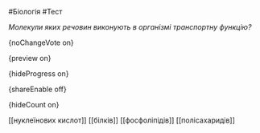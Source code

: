 #Біологія #Тест

*Молекули яких речовин виконують в організмі транспортну функцію?*

{noChangeVote on}

{preview on}

{hideProgress on}

{shareEnable off}

{hideCount on}

[[нуклеїнових кислот]]
[[білків]]
[[фосфоліпідів]]
[[полісахаридів]]
